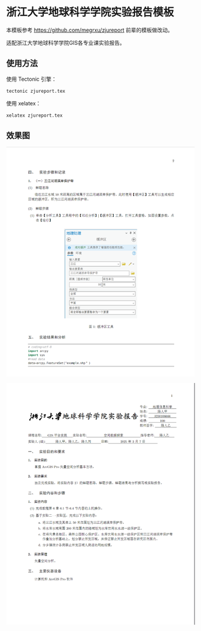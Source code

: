 # 浙江大学地球科学学院实验报告模板

本模板参考 https://github.com/megrxu/zjureport 前辈的模板做改动。

适配浙江大学地球科学学院GIS各专业课实验报告。

## 使用方法

使用 Tectonic 引擎：
```bash
tectonic zjureport.tex
```

使用 xelatex：

```bash
xelatex zjureport.tex
```
## 效果图

![image1](https://github.com/LeoZhangXYJ/ZJU_GIS_LabReport/blob/main/%E6%95%88%E6%9E%9C%E5%9B%BE1.png)

![image2](https://github.com/LeoZhangXYJ/ZJU_GIS_LabReport/blob/main/%E6%95%88%E6%9E%9C%E5%9B%BE2.png)
